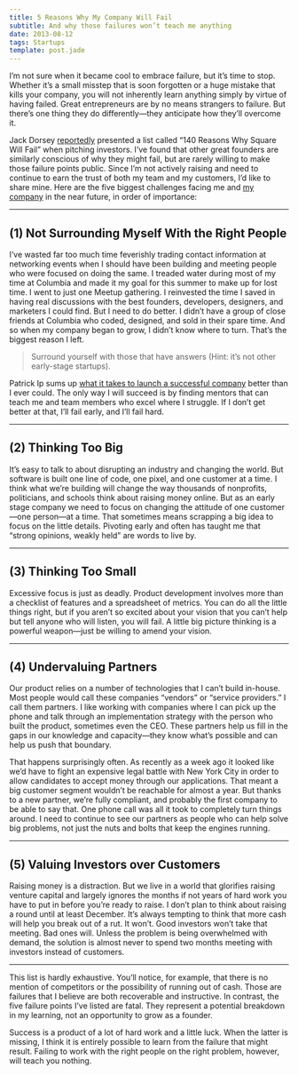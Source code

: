 ```yaml
---
title: 5 Reasons Why My Company Will Fail
subtitle: And why those failures won’t teach me anything
date: 2013-08-12
tags: Startups
template: post.jade
---
```


I’m not sure when it became cool to embrace failure, but it’s time to stop. Whether it’s a small misstep that is soon forgotten or a huge mistake that kills your company, you will not inherently learn anything simply by virtue of having failed. Great entrepreneurs are by no means strangers to failure. But there’s one thing they do differently—they anticipate how they’ll overcome it.

Jack Dorsey [reportedly](http://www.inc.com/audacious-companies/issie-lapowsky/square.html) presented a list called “140 Reasons Why Square Will Fail” when pitching investors. I’ve found that other great founders are similarly conscious of why they might fail, but are rarely willing to make those failure points public. Since I’m not actively raising and need to continue to earn the trust of both my team and my customers, I’d like to share mine. Here are the five biggest challenges facing me and [my company](http://valet.io/) in the near future, in order of importance:

----

## (1) Not Surrounding Myself With the Right People
I’ve wasted far too much time feverishly trading contact information at networking events when I should have been building and meeting people who were focused on doing the same. I treaded water during most of my time at Columbia and made it my goal for this summer to make up for lost time. I went to just one Meetup gathering. I reinvested the time I saved in having real discussions with the best founders, developers, designers, and marketers I could find. But I need to do better. I didn’t have a group of close friends at Columbia who coded, designed, and sold in their spare time. And so when my company began to grow, I didn’t know where to turn. That’s the biggest reason I left.

> Surround yourself with those that have answers (Hint: it’s not other early-stage startups).

Patrick Ip sums up [what it takes to launch a successful company](http://technori.com/2013/05/4445-surrounding-yourself-with-other-startups-will-not-accelerate-your-companys-growth/) better than I ever could. The only way I will succeed is by finding mentors that can teach me and team members who excel where I struggle. If I don’t get better at that, I’ll fail early, and I’ll fail hard.

----

## (2) Thinking Too Big
It’s easy to talk to about disrupting an industry and changing the world. But software is built one line of code, one pixel, and one customer at a time. I think what we’re building will change the way thousands of nonprofits, politicians, and schools think about raising money online. But as an early stage company we need to focus on changing the attitude of one customer—one person—at a time. That sometimes means scrapping a big idea to focus on the little details. Pivoting early and often has taught me that “strong opinions, weakly held” are words to live by.

----

## (3) Thinking Too Small
Excessive focus is just as deadly. Product development involves more than a checklist of features and a spreadsheet of metrics. You can do all the little things right, but if you aren’t so excited about your vision that you can’t help but tell anyone who will listen, you will fail. A little big picture thinking is a powerful weapon—just be willing to amend your vision.

----

## (4) Undervaluing Partners
Our product relies on a number of technologies that I can’t build in-house. Most people would call these companies “vendors” or “service providers.” I call them partners. I like working with companies where I can pick up the phone and talk through an implementation strategy with the person who built the product, sometimes even the CEO. These partners help us fill in the gaps in our knowledge and capacity—they know what’s possible and can help us push that boundary.

That happens surprisingly often. As recently as a week ago it looked like we’d have to fight an expensive legal battle with New York City in order to allow candidates to accept money through our applications. That meant a big customer segment wouldn’t be reachable for almost a year. But thanks to a new partner, we’re fully compliant, and probably the first company to be able to say that. One phone call was all it took to completely turn things around. I need to continue to see our partners as people who can help solve big problems, not just the nuts and bolts that keep the engines running.

----

## (5) Valuing Investors over Customers
Raising money is a distraction. But we live in a world that glorifies raising venture capital and largely ignores the months if not years of hard work you have to put in before you’re ready to raise. I don’t plan to think about raising a round until at least December. It’s always tempting to think that more cash will help you break out of a rut. It won’t. Good investors won’t take that meeting. Bad ones will. Unless the problem is being overwhelmed with demand, the solution is almost never to spend two months meeting with investors instead of customers.

----

This list is hardly exhaustive. You’ll notice, for example, that there is no mention of competitors or the possibility of running out of cash. Those are failures that I believe are both recoverable and instructive. In contrast, the five failure points I’ve listed are fatal. They represent a potential breakdown in my learning, not an opportunity to grow as a founder.

Success is a product of a lot of hard work and a little luck. When the latter is missing, I think it is entirely possible to learn from the failure that might result. Failing to work with the right people on the right problem, however, will teach you nothing.
